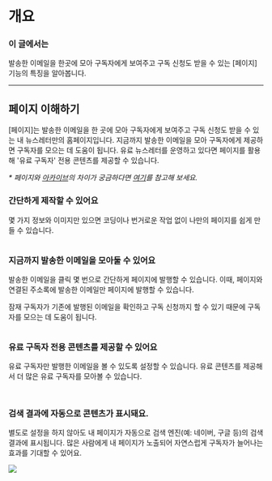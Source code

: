# 개요

### 이 글에서는 <a href="#h_01hesswj79ztnphmhwgs31j045" id="h_01hesswj79ztnphmhwgs31j045"></a>

발송한 이메일을 한곳에 모아 구독자에게 보여주고 구독 신청도 받을 수 있는 \[페이지] 기능의 특징을 알아봅니다.

***

## 페이지 이해하기 <a href="#h_8c34c4f750" id="h_8c34c4f750"></a>

\[페이지]는 발송한 이메일을 한 곳에 모아 구독자에게 보여주고 구독 신청도 받을 수 있는 내 뉴스레터만의 홈페이지입니다. 지금까지 발송한 이메일을 모아 구독자에게 제공하면 구독자를 모으는 데 도움이 됩니다. 유료 뉴스레터를 운영하고 있다면 페이지를 활용해 '유료 구독자' 전용 콘텐츠를 제공할 수 있습니다.

_\* 페이지와_ [_아카이브_](https://help.stibee.com/hc/ko/articles/4756482526223)_의 차이가 궁금하다면_ [_여기_](https://help.stibee.com/hc/ko/articles/4717285577871)_를 참고해 보세요._

&#x20;

### 간단하게 제작할 수 있어요 <a href="#h_d7f7ab17a2" id="h_d7f7ab17a2"></a>

몇 가지 정보와 이미지만 있으면 코딩이나 번거로운 작업 없이 나만의 페이지를 쉽게 만들 수 있습니다.&#x20;

<figure><img src="https://help.stibee.com/hc/article_attachments/4756454488975" alt=""><figcaption></figcaption></figure>

### 지금까지 발송한 이메일을 모아둘 수 있어요 <a href="#h_a2b1c602e0" id="h_a2b1c602e0"></a>

발송한 이메일을 클릭 몇 번으로 간단하게 페이지에 발행할 수 있습니다. 이때, 페이지와 연결된 주소록에 발송한 이메일만 페이지에 발행할 수 있습니다.&#x20;

잠재 구독자가 기존에 발행된 이메일을 확인하고 구독 신청까지 할 수 있기 때문에 구독자를 모으는 데 도움이 됩니다.&#x20;

<figure><img src="https://help.stibee.com/hc/article_attachments/4756411921295" alt=""><figcaption></figcaption></figure>

### 유료 구독자 전용 콘텐츠를 제공할 수 있어요 <a href="#h_76eea89617" id="h_76eea89617"></a>

유료 구독자만 발행한 이메일을 볼 수 있도록 설정할 수 있습니다. 유료 콘텐츠를 제공해서 더 많은 유료 구독자를 모아볼 수 있습니다. &#x20;

<figure><img src="https://help.stibee.com/hc/article_attachments/4756411946639" alt=""><figcaption></figcaption></figure>

<figure><img src="https://help.stibee.com/hc/article_attachments/4756454665231" alt=""><figcaption></figcaption></figure>

### 검색 결과에 자동으로 콘텐츠가 표시돼요. <a href="#id-01hf3maxqxmtmp3k0ncy8ch3k7" id="id-01hf3maxqxmtmp3k0ncy8ch3k7"></a>

별도로 설정을 하지 않아도 내 페이지가 자동으로 검색 엔진(예: 네이버, 구글 등)의 검색 결과에 표시됩니다. 많은 사람에게 내 페이지가 노출되어 자연스럽게 구독자가 늘어나는 효과를 기대할 수 있어요.

![](https://help.stibee.com/hc/article\_attachments/8335386562063)
